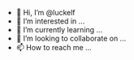 
- 👋 Hi, I’m @luckelf
- 👀 I’m interested in ...
- 🌱 I’m currently learning ...
- 💞️ I’m looking to collaborate on ...
- 📫 How to reach me ...
